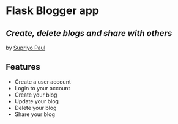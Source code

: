 # Flask Blogger app
## _Create, delete blogs and share with others_
by [Supriyo Paul][sup]
## Features


- Create a user account
- Login to your account
- Create your blog
- Update your blog
- Delete your blog
- Share your blog

[//]:#
   [sup]: <https://github.com/Supriyo-455>
